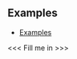 ## Examples

<!-- START doctoc generated TOC please keep comment here to allow auto update -->
<!-- DON'T EDIT THIS SECTION, INSTEAD RE-RUN doctoc TO UPDATE -->

- [Examples](#examples)

<!-- END doctoc generated TOC please keep comment here to allow auto update -->

<<< Fill me in >>>